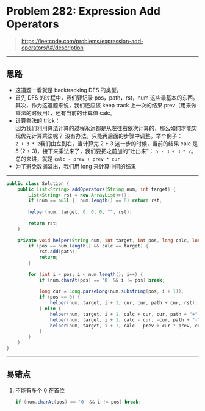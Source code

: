 # Problem 282: Expression Add Operators

> https://leetcode.com/problems/expression-add-operators/\#/description

---

## 思路

* 这道题一看就是 backtracking DFS 的类型。
* 首先 DFS 的过程中，我们要记录 pos，path，rst，num 这些最基本的东西。其次，作为这道题来说，我们还应该 keep track 上一次的结果 prev（用来做乘法的时候用），还有当前的计算值 calc。
* 计算乘法的 trick：  
  因为我们利用算法计算的过程永远都是从左往右依次计算的，那么如何才能实现优先计算乘法呢？ 没有办法。只能再后面的步骤中调整。举个例子：    
  `2 + 3 * 2`我们由左到右，当计算完 2 + 3 这一步的时候，当前的结果 calc 是 5 \(2 + 3\)，接下来乘法来了，我们要把之前加的“吐出来”： `5 - 3 + 3 * 2`。总的来讲，就是 `calc - prev + prev * cur`
* 为了避免数据溢出，我们用 long 来计算中间的结果

---

```java
public class Solution {
    public List<String> addOperators(String num, int target) {
        List<String> rst = new ArrayList<>();
        if (num == null || num.length() == 0) return rst;
        
        helper(num, target, 0, 0, 0, "", rst);
        
        return rst;
    }
    
    private void helper(String num, int target, int pos, long calc, long prev, String path, List<String> rst) {
        if (pos == num.length() && calc == target) {
            rst.add(path);
            return;
        }
        
        for (int i = pos; i < num.length(); i++) {
            if (num.charAt(pos) == '0' && i != pos) break;
            
            long cur = Long.parseLong(num.substring(pos, i + 1));
            if (pos == 0) {
                helper(num, target, i + 1, cur, cur, path + cur, rst);
            } else {
                helper(num, target, i + 1, calc + cur, cur, path + "+" + cur, rst);
                helper(num, target, i + 1, calc - cur, -cur, path + "-" + cur, rst);
                helper(num, target, i + 1, calc - prev + cur * prev, cur * prev, path + "*" + cur, rst);
            }
        }
    }
}
```

---

## 易错点

1. 不能有多个 0 在首位
   ```java
   if (num.charAt(pos) == '0' && i != pos) break;
   ```



